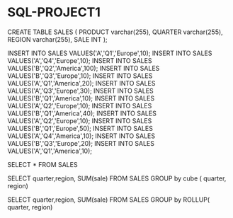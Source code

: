 # SQL-PROJECT1
CREATE TABLE SALES (
  PRODUCT varchar(255),
  QUARTER varchar(255),
  REGION varchar(255),
  SALE INT );
  
  INSERT INTO SALES VALUES('A','Q1','Europe',10);
  INSERT INTO SALES VALUES('A','Q4','Europe',10);
  INSERT INTO SALES VALUES('B','Q2','America',100);
  INSERT INTO SALES VALUES('B','Q3','Europe',10);
  INSERT INTO SALES VALUES('A','Q1','America',20);
  INSERT INTO SALES VALUES('A','Q3','Europe',30);
  INSERT INTO SALES VALUES('B','Q1','America',10);
  INSERT INTO SALES VALUES('A','Q2','Europe',10);
  INSERT INTO SALES VALUES('B','Q1','America',40);
  INSERT INTO SALES VALUES('A','Q2','Europe',10);
  INSERT INTO SALES VALUES('B','Q1','Europe',50);
  INSERT INTO SALES VALUES('A','Q4','America',10);
  INSERT INTO SALES VALUES('B','Q3','Europe',20);
  INSERT INTO SALES VALUES('A','Q1','America',10);

SELECT * FROM SALES

SELECT quarter,region, SUM(sale)
FROM SALES
GROUP by cube ( quarter, region)


SELECT quarter,region, SUM(sale)
FROM SALES
GROUP by ROLLUP( quarter, region)
